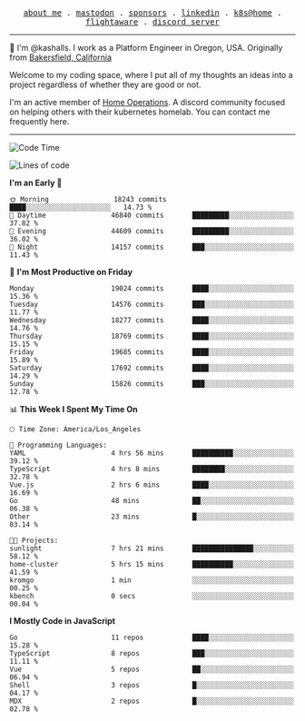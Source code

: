 <p align="center">
  <samp>
    <a href="https://jordanjones.org/">about me</a> .
    <a rel="me" href="https://mastodon.social/@kashall">mastodon</a> .
    <a href="https://github.com/sponsors/kashalls">sponsors</a> .
    <a href="https://linkedin.com/in/jordpjones">linkedin</a> .
    <a href="https://github.com/kashalls/home-cluster">k8s@home</a> .
    <a href="https://flightaware.com/adsb/stats/user/kashalls">flightaware</a> .
    <a href="https://discord.gg/V2WrCfqba9">discord server</a>
  </samp>
</p>

----------------------------------------------------------------

:wave: I'm @kashalls. I work as a Platform Engineer in Oregon, USA. Originally from [Bakersfield, California](https://maps.app.goo.gl/QQMtywTWghpXB6Tu6)

Welcome to my coding space, where I put all of my thoughts an ideas into a project regardless of whether they are good or not.

I'm an active member of [Home Operations](https://discord.gg/home-operations). A discord community focused on helping others with their kubernetes homelab. You can contact me frequently here.

----------------------------------------------------------------
<!--START_SECTION:waka-->
![Code Time](http://img.shields.io/badge/Code%20Time-2%2C461%20hrs%2052%20mins-blue)

![Lines of code](https://img.shields.io/badge/From%20Hello%20World%20I%27ve%20Written-14.6%20million%20lines%20of%20code-blue)

**I'm an Early 🐤** 

```text
🌞 Morning                18243 commits       ████░░░░░░░░░░░░░░░░░░░░░   14.73 % 
🌆 Daytime                46840 commits       █████████░░░░░░░░░░░░░░░░   37.82 % 
🌃 Evening                44609 commits       █████████░░░░░░░░░░░░░░░░   36.02 % 
🌙 Night                  14157 commits       ███░░░░░░░░░░░░░░░░░░░░░░   11.43 % 
```
📅 **I'm Most Productive on Friday** 

```text
Monday                   19024 commits       ████░░░░░░░░░░░░░░░░░░░░░   15.36 % 
Tuesday                  14576 commits       ███░░░░░░░░░░░░░░░░░░░░░░   11.77 % 
Wednesday                18277 commits       ████░░░░░░░░░░░░░░░░░░░░░   14.76 % 
Thursday                 18769 commits       ████░░░░░░░░░░░░░░░░░░░░░   15.15 % 
Friday                   19685 commits       ████░░░░░░░░░░░░░░░░░░░░░   15.89 % 
Saturday                 17692 commits       ████░░░░░░░░░░░░░░░░░░░░░   14.29 % 
Sunday                   15826 commits       ███░░░░░░░░░░░░░░░░░░░░░░   12.78 % 
```


📊 **This Week I Spent My Time On** 

```text
🕑︎ Time Zone: America/Los_Angeles

💬 Programming Languages: 
YAML                     4 hrs 56 mins       ██████████░░░░░░░░░░░░░░░   39.12 % 
TypeScript               4 hrs 8 mins        ████████░░░░░░░░░░░░░░░░░   32.78 % 
Vue.js                   2 hrs 6 mins        ████░░░░░░░░░░░░░░░░░░░░░   16.69 % 
Go                       48 mins             ██░░░░░░░░░░░░░░░░░░░░░░░   06.38 % 
Other                    23 mins             █░░░░░░░░░░░░░░░░░░░░░░░░   03.14 % 

🐱‍💻 Projects: 
sunlight                 7 hrs 21 mins       ███████████████░░░░░░░░░░   58.12 % 
home-cluster             5 hrs 15 mins       ██████████░░░░░░░░░░░░░░░   41.59 % 
kromgo                   1 min               ░░░░░░░░░░░░░░░░░░░░░░░░░   00.25 % 
kbench                   0 secs              ░░░░░░░░░░░░░░░░░░░░░░░░░   00.04 % 
```

**I Mostly Code in JavaScript** 

```text
Go                       11 repos            ████░░░░░░░░░░░░░░░░░░░░░   15.28 % 
TypeScript               8 repos             ███░░░░░░░░░░░░░░░░░░░░░░   11.11 % 
Vue                      5 repos             ██░░░░░░░░░░░░░░░░░░░░░░░   06.94 % 
Shell                    3 repos             █░░░░░░░░░░░░░░░░░░░░░░░░   04.17 % 
MDX                      2 repos             █░░░░░░░░░░░░░░░░░░░░░░░░   02.78 % 
```




<!--END_SECTION:waka-->
